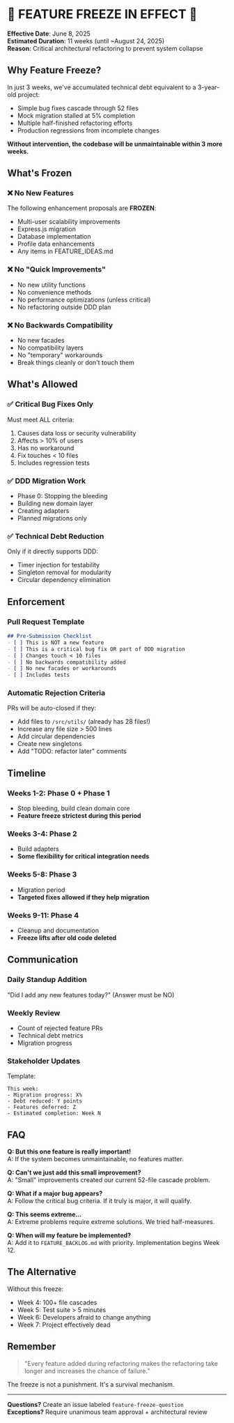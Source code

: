 # 🚨 FEATURE FREEZE IN EFFECT 🚨

**Effective Date**: June 8, 2025  
**Estimated Duration**: 11 weeks (until ~August 24, 2025)  
**Reason**: Critical architectural refactoring to prevent system collapse

## Why Feature Freeze?

In just 3 weeks, we've accumulated technical debt equivalent to a 3-year-old project:
- Simple bug fixes cascade through 52 files
- Mock migration stalled at 5% completion  
- Multiple half-finished refactoring efforts
- Production regressions from incomplete changes

**Without intervention, the codebase will be unmaintainable within 3 more weeks.**

## What's Frozen

### ❌ No New Features
The following enhancement proposals are **FROZEN**:
- Multi-user scalability improvements
- Express.js migration
- Database implementation
- Profile data enhancements
- Any items in FEATURE_IDEAS.md

### ❌ No "Quick Improvements"
- No new utility functions
- No convenience methods
- No performance optimizations (unless critical)
- No refactoring outside DDD plan

### ❌ No Backwards Compatibility
- No new facades
- No compatibility layers
- No "temporary" workarounds
- Break things cleanly or don't touch them

## What's Allowed

### ✅ Critical Bug Fixes Only
Must meet ALL criteria:
1. Causes data loss or security vulnerability
2. Affects > 10% of users
3. Has no workaround
4. Fix touches < 10 files
5. Includes regression tests

### ✅ DDD Migration Work
- Phase 0: Stopping the bleeding
- Building new domain layer
- Creating adapters
- Planned migrations only

### ✅ Technical Debt Reduction
Only if it directly supports DDD:
- Timer injection for testability
- Singleton removal for modularity
- Circular dependency elimination

## Enforcement

### Pull Request Template
```markdown
## Pre-Submission Checklist
- [ ] This is NOT a new feature
- [ ] This is a critical bug fix OR part of DDD migration
- [ ] Changes touch < 10 files
- [ ] No backwards compatibility added
- [ ] No new facades or workarounds
- [ ] Includes tests
```

### Automatic Rejection Criteria
PRs will be auto-closed if they:
- Add files to `/src/utils/` (already has 28 files!)
- Increase any file size > 500 lines
- Add circular dependencies
- Create new singletons
- Add "TODO: refactor later" comments

## Timeline

### Weeks 1-2: Phase 0 + Phase 1
- Stop bleeding, build clean domain core
- **Feature freeze strictest during this period**

### Weeks 3-4: Phase 2
- Build adapters
- **Some flexibility for critical integration needs**

### Weeks 5-8: Phase 3
- Migration period
- **Targeted fixes allowed if they help migration**

### Weeks 9-11: Phase 4
- Cleanup and documentation
- **Freeze lifts after old code deleted**

## Communication

### Daily Standup Addition
"Did I add any new features today?" (Answer must be NO)

### Weekly Review
- Count of rejected feature PRs
- Technical debt metrics
- Migration progress

### Stakeholder Updates
Template:
```
This week:
- Migration progress: X%
- Debt reduced: Y points
- Features deferred: Z
- Estimated completion: Week N
```

## FAQ

**Q: But this one feature is really important!**  
A: If the system becomes unmaintainable, no features matter.

**Q: Can't we just add this small improvement?**  
A: "Small" improvements created our current 52-file cascade problem.

**Q: What if a major bug appears?**  
A: Follow the critical bug criteria. If it truly is major, it will qualify.

**Q: This seems extreme...**  
A: Extreme problems require extreme solutions. We tried half-measures.

**Q: When will my feature be implemented?**  
A: Add it to `FEATURE_BACKLOG.md` with priority. Implementation begins Week 12.

## The Alternative

Without this freeze:
- Week 4: 100+ file cascades
- Week 5: Test suite > 5 minutes  
- Week 6: Developers afraid to change anything
- Week 7: Project effectively dead

## Remember

> "Every feature added during refactoring makes the refactoring take longer and increases the chance of failure."

The freeze is not a punishment. It's a survival mechanism.

---

**Questions?** Create an issue labeled `feature-freeze-question`  
**Exceptions?** Require unanimous team approval + architectural review